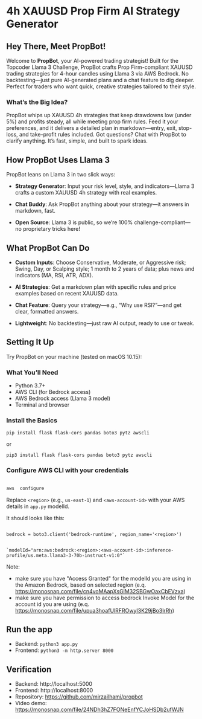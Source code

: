
  

# 4h XAUUSD Prop Firm AI Strategy Generator

  

  

## Hey There, Meet PropBot!

  

Welcome to **PropBot**, your AI-powered trading strategist! Built for the Topcoder Llama 3 Challenge, PropBot crafts Prop Firm-compliant XAUUSD trading strategies for 4-hour candles using Llama 3 via AWS Bedrock. No backtesting—just pure AI-generated plans and a chat feature to dig deeper. Perfect for traders who want quick, creative strategies tailored to their style.

  

  

### What’s the Big Idea?

  

PropBot whips up XAUUSD 4h strategies that keep drawdowns low (under 5%) and profits steady, all while meeting prop firm rules. Feed it your preferences, and it delivers a detailed plan in markdown—entry, exit, stop-loss, and take-profit rules included. Got questions? Chat with PropBot to clarify anything. It’s fast, simple, and built to spark ideas.

  

  

## How PropBot Uses Llama 3

  

PropBot leans on Llama 3 in two slick ways:

  

-  **Strategy Generator**: Input your risk level, style, and indicators—Llama 3 crafts a custom XAUUSD 4h strategy with real examples.

  

-  **Chat Buddy**: Ask PropBot anything about your strategy—it answers in markdown, fast.

  

-  **Open Source**: Llama 3 is public, so we’re 100% challenge-compliant—no proprietary tricks here!

  

  

## What PropBot Can Do

  

-  **Custom Inputs**: Choose Conservative, Moderate, or Aggressive risk; Swing, Day, or Scalping style; 1 month to 2 years of data; plus news and indicators (MA, RSI, ATR, ADX).

  

-  **AI Strategies**: Get a markdown plan with specific rules and price examples based on recent XAUUSD data.

  

-  **Chat Feature**: Query your strategy—e.g., “Why use RSI?”—and get clear, formatted answers.

  

-  **Lightweight**: No backtesting—just raw AI output, ready to use or tweak.

  

  

## Setting It Up

  

Try PropBot on your machine (tested on macOS 10.15):

  

### What You’ll Need

 
- Python 3.7+
- AWS CLI (for Bedrock access)
- AWS Bedrock access (Llama 3 model)
- Terminal and browser

  

  

### Install the Basics

  

```pip install flask flask-cors pandas boto3 pytz awscli```

or

```pip3 install flask flask-cors pandas boto3 pytz awscli```

  

### Configure AWS CLI with your credentials

```bash

aws  configure

```

Replace `<region>` (e.g., `us-east-1`) and `<aws-account-id>` with your AWS details in `app.py` modelId.

  

It should looks like this:

```

bedrock = boto3.client('bedrock-runtime', region_name='<region>')

```

  

```

`modelId="arn:aws:bedrock:<region>:<aws-account-id>:inference-profile/us.meta.llama3-3-70b-instruct-v1:0"`

```

Note: 
- make sure you have "Access Granted" for the modelId you are using in the Amazon Bedrock, based on selected region (e.q. https://monosnap.com/file/cn4voMAapXsGlM32SBGwOaxCbEVzxa)
- make sure you have permission to access bedrock Invoke Model for the account id you are using (e.q. https://monosnap.com/file/upua3hoafUlRFROwyI3K29jBo3lrRh)

## Run the app

- Backend: ```python3 app.py```
- Frontend: ```python3 -m http.server 8000```

  

## Verification

- Backend: http://localhost:5000
- Frontend: http://localhost:8000
- Repository: https://github.com/mirzailhami/propbot
- Video demo: https://monosnap.com/file/24NDh3hZ7FONeEnfYCJoHSDb2ufWJN
